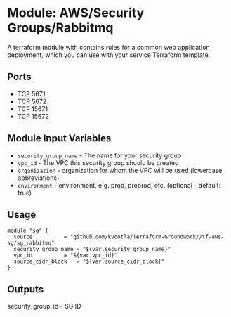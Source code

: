 Module: AWS/Security Groups/Rabbitmq
====================================

A terraform module with contains rules for a common web application deployment, which you can use with your service Terraform template.

Ports
-----
- TCP 5671
- TCP 5672
- TCP 15671
- TCP 15672

Module Input Variables
----------------------

- `security_group_name` - The name for your security group
- `vpc_id` 		- The VPC this security group should be created
- `organization`        - organization for whom the VPC will be used (lowercase abbreviations)
- `environment`         - environment, e.g. prod, preprod, etc. (optional - default: true)

Usage
-----

```hcl
module "sg" {
  source	      = "github.com/kvootla/Terraform-Groundwork//tf-aws-sg/sg_rabbitmq"
  security_group_name = "${var.security_group_name}"
  vpc_id 	      = "${var.vpc_id}"
  source_cidr_block   = "${var.source_cidr_block}"
}
```

Outputs
-------

security_group_id - SG ID
